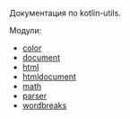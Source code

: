 Документация по kotlin-utils.

Модули:
- [color](color)
- [document](document)
- [html](html)
- [htmldocument](htmldocument)
- [math](math)
- [parser](parser)
- [wordbreaks](wordbreaks)

